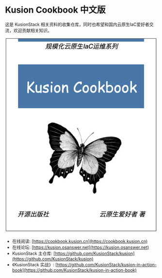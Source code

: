 # Kusion Cookbook 中文版

这是 KusionStack 相关资料的收集仓库，同时也希望和国内云原生IaC爱好者交流，欢迎贡献相关知识。

![](cover.jpg)

- 在线阅读: [https://cookbook.kusion.cn](https://cookbook.kusion.cn)
- 在线论坛: [https://kusion.osanswer.net](https://kusion.osanswer.net)
- KusionStack 主仓库: [https://github.com/KusionStack/kusion](https://github.com/KusionStack/kusion)
- 《KusionStack 实战》: [https://github.com/KusionStack/kusion-in-action-book](https://github.com/KusionStack/kusion-in-action-book)


